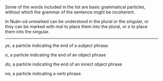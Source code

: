 Some of the words included in the list are basic grammatical particles, without which the grammar of the sentence might be incoherent.

In Nuän-oä unmarked can be understood in the plural or the singular, or they can be marked with _maï_ to place them into the plural, or _e_ to place them into the singular.

---

_ye_, a particle indicating the end of a subject phrase.

_o_, a particle indicating the end of an object phrase

_do_, a particle indicating the end of an inirect object phrase

_na_, a particle indicating a verb phrase